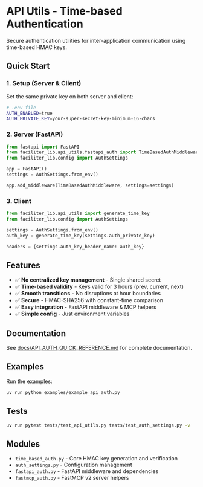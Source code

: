 # API Utils - Time-based Authentication

Secure authentication utilities for inter-application communication using time-based HMAC keys.

## Quick Start

### 1. Setup (Server & Client)

Set the same private key on both server and client:

```bash
# .env file
AUTH_ENABLED=true
AUTH_PRIVATE_KEY=your-super-secret-key-minimum-16-chars
```

### 2. Server (FastAPI)

```python
from fastapi import FastAPI
from faciliter_lib.api_utils.fastapi_auth import TimeBasedAuthMiddleware
from faciliter_lib.config import AuthSettings

app = FastAPI()
settings = AuthSettings.from_env()

app.add_middleware(TimeBasedAuthMiddleware, settings=settings)
```

### 3. Client

```python
from faciliter_lib.api_utils import generate_time_key
from faciliter_lib.config import AuthSettings

settings = AuthSettings.from_env()
auth_key = generate_time_key(settings.auth_private_key)

headers = {settings.auth_key_header_name: auth_key}
```

## Features

- ✅ **No centralized key management** - Single shared secret
- ✅ **Time-based validity** - Keys valid for 3 hours (prev, current, next)
- ✅ **Smooth transitions** - No disruptions at hour boundaries
- ✅ **Secure** - HMAC-SHA256 with constant-time comparison
- ✅ **Easy integration** - FastAPI middleware & MCP helpers
- ✅ **Simple config** - Just environment variables

## Documentation

See [docs/API_AUTH_QUICK_REFERENCE.md](../docs/API_AUTH_QUICK_REFERENCE.md) for complete documentation.

## Examples

Run the examples:
```bash
uv run python examples/example_api_auth.py
```

## Tests

```bash
uv run pytest tests/test_api_utils.py tests/test_auth_settings.py -v
```

## Modules

- `time_based_auth.py` - Core HMAC key generation and verification
- `auth_settings.py` - Configuration management
- `fastapi_auth.py` - FastAPI middleware and dependencies
- `fastmcp_auth.py` - FastMCP v2 server helpers
